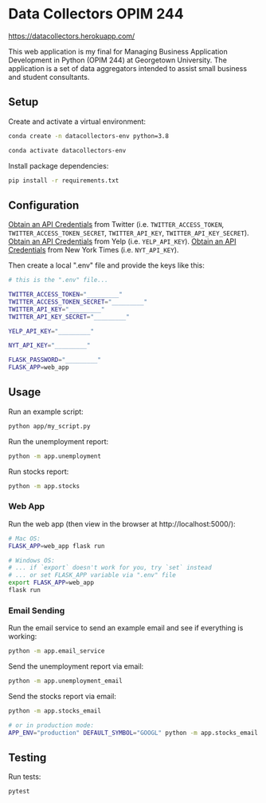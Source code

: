 # Data Collectors OPIM 244
https://datacollectors.herokuapp.com/

This web application is my final for Managing Business Application Development in Python (OPIM 244) at Georgetown University. The application is a set of data aggregators intended to assist small business and student consultants.

## Setup


Create and activate a virtual environment:

```sh
conda create -n datacollectors-env python=3.8

conda activate datacollectors-env
```

Install package dependencies:

```sh
pip install -r requirements.txt
```

## Configuration


[Obtain an API Credentials](https://developer.twitter.com/en/docs/twitter-api/getting-started/getting-access-to-the-twitter-api) from Twitter (i.e. `TWITTER_ACCESS_TOKEN`, `TWITTER_ACCESS_TOKEN_SECRET`, `TWITTER_API_KEY`, `TWITTER_API_KEY_SECRET`).
[Obtain an API Credentials](https://docs.developer.yelp.com/docs/fusion-intro) from Yelp (i.e. `YELP_API_KEY`).
[Obtain an API Credentials](https://developer.nytimes.com/) from New York Times (i.e. `NYT_API_KEY`).


Then create a local ".env" file and provide the keys like this:

```sh
# this is the ".env" file...

TWITTER_ACCESS_TOKEN="_________"
TWITTER_ACCESS_TOKEN_SECRET="_________"
TWITTER_API_KEY="_________"
TWITTER_API_KEY_SECRET="_________"

YELP_API_KEY="_________"

NYT_API_KEY="_________"

FLASK_PASSWORD="_________"
FLASK_APP=web_app
```


## Usage

Run an example script:

```sh
python app/my_script.py
```

Run the unemployment report:

```sh
python -m app.unemployment
```

Run stocks report:

```sh
python -m app.stocks
```

### Web App

Run the web app (then view in the browser at http://localhost:5000/):

```sh
# Mac OS:
FLASK_APP=web_app flask run

# Windows OS:
# ... if `export` doesn't work for you, try `set` instead
# ... or set FLASK_APP variable via ".env" file
export FLASK_APP=web_app
flask run
```

### Email Sending

Run the email service to send an example email and see if everything is working:

```sh
python -m app.email_service
```

Send the unemployment report via email:

```sh
python -m app.unemployment_email
```

Send the stocks report via email:

```sh
python -m app.stocks_email

# or in production mode:
APP_ENV="production" DEFAULT_SYMBOL="GOOGL" python -m app.stocks_email
```

## Testing

Run tests:

```sh
pytest
```

